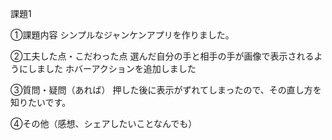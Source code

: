 課題1

①課題内容
シンプルなジャンケンアプリを作りました。

②工夫した点・こだわった点
選んだ自分の手と相手の手が画像で表示されるようにしました
ホバーアクションを追加しました

③質問・疑問（あれば）
押した後に表示がずれてしまったので、その直し方を知りたいです。

④その他（感想、シェアしたいことなんでも）

